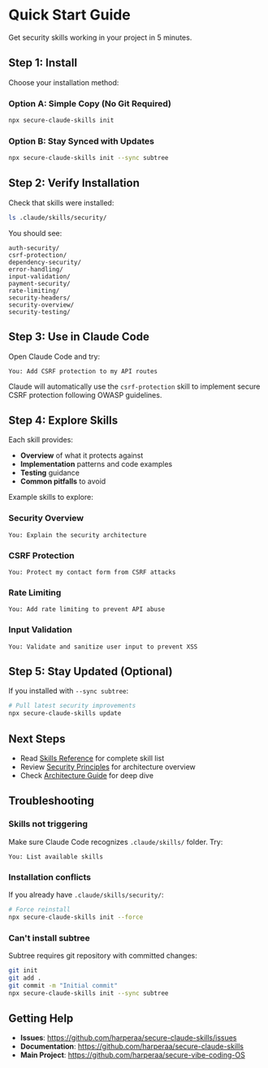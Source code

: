 # Quick Start Guide

Get security skills working in your project in 5 minutes.

## Step 1: Install

Choose your installation method:

### Option A: Simple Copy (No Git Required)

```bash
npx secure-claude-skills init
```

### Option B: Stay Synced with Updates

```bash
npx secure-claude-skills init --sync subtree
```

## Step 2: Verify Installation

Check that skills were installed:

```bash
ls .claude/skills/security/
```

You should see:
```
auth-security/
csrf-protection/
dependency-security/
error-handling/
input-validation/
payment-security/
rate-limiting/
security-headers/
security-overview/
security-testing/
```

## Step 3: Use in Claude Code

Open Claude Code and try:

```
You: Add CSRF protection to my API routes
```

Claude will automatically use the `csrf-protection` skill to implement secure CSRF protection following OWASP guidelines.

## Step 4: Explore Skills

Each skill provides:
- **Overview** of what it protects against
- **Implementation** patterns and code examples
- **Testing** guidance
- **Common pitfalls** to avoid

Example skills to explore:

### Security Overview
```
You: Explain the security architecture
```

### CSRF Protection
```
You: Protect my contact form from CSRF attacks
```

### Rate Limiting
```
You: Add rate limiting to prevent API abuse
```

### Input Validation
```
You: Validate and sanitize user input to prevent XSS
```

## Step 5: Stay Updated (Optional)

If you installed with `--sync subtree`:

```bash
# Pull latest security improvements
npx secure-claude-skills update
```

## Next Steps

- Read [Skills Reference](./skills-reference.md) for complete skill list
- Review [Security Principles](./security-principles.md) for architecture overview
- Check [Architecture Guide](./architecture.md) for deep dive

## Troubleshooting

### Skills not triggering

Make sure Claude Code recognizes `.claude/skills/` folder. Try:
```
You: List available skills
```

### Installation conflicts

If you already have `.claude/skills/security/`:
```bash
# Force reinstall
npx secure-claude-skills init --force
```

### Can't install subtree

Subtree requires git repository with committed changes:
```bash
git init
git add .
git commit -m "Initial commit"
npx secure-claude-skills init --sync subtree
```

## Getting Help

- **Issues**: https://github.com/harperaa/secure-claude-skills/issues
- **Documentation**: https://github.com/harperaa/secure-claude-skills
- **Main Project**: https://github.com/harperaa/secure-vibe-coding-OS
